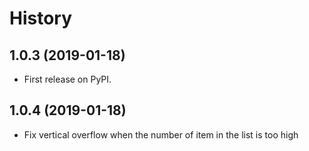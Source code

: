 # History

1.0.3 (2019-01-18)
------------------

* First release on PyPI.


1.0.4 (2019-01-18)
------------------

* Fix vertical overflow when the number of item in the list is too high

